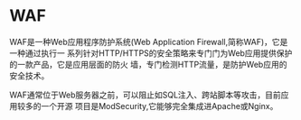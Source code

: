 # WAF
WAF是一种Web应用程序防护系统(Web Application Firewall,简称WAF)，它是一种通过执行一
系列针对HTTP/HTTPS的安全策略来专门门为Web应用提供保护的一款产品，它是应用层面的防火
墙，专门检测HTTP流量，是防护Web应用的安全技术。

WAF通常位于Web服务器之前，可以阻止如SQL注入、跨站脚本等攻击，目前应用较多的一个开源
项目是ModSecurity,它能够完全集成进Apache或Nginx。